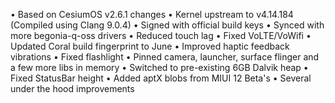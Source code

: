 • Based on CesiumOS v2.6.1 changes
• Kernel upstream to v4.14.184 (Compiled using Clang 9.0.4)
• Signed with official build keys
• Synced with more begonia-q-oss drivers
• Reduced touch lag
• Fixed VoLTE/VoWifi
• Updated Coral build fingerprint to June
• Improved haptic feedback vibrations
• Fixed flashlight
• Pinned camera, launcher, surface flinger and a few more libs in memory
• Switched to pre-existing 6GB Dalvik heap
• Fixed StatusBar height
• Added aptX blobs from MIUI 12 Beta's 
• Several under the hood improvements
